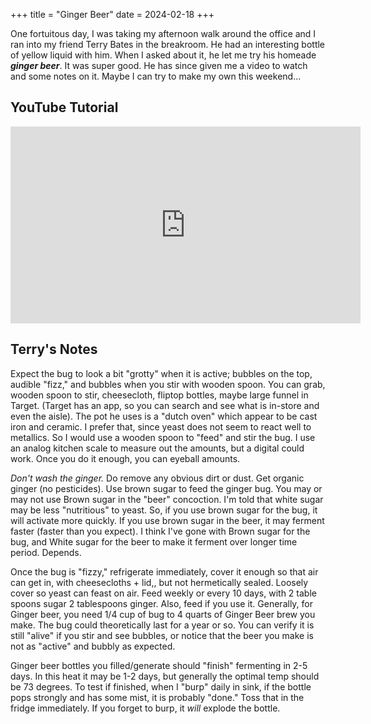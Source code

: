 +++
title = "Ginger Beer"
date = 2024-02-18
+++

One fortuitous day, I was taking my afternoon walk around the office and I ran into my friend Terry Bates in the breakroom. He had an interesting bottle of yellow liquid with him. When I asked about it, he let me try his homeade ***ginger beer***.
It was super good. He has since given me a video to watch and some notes on it. Maybe I can try to make my own this weekend...

## YouTube Tutorial

<iframe width="560" height="315" src="https://www.youtube.com/embed/LqPko6a3Wh4" frameborder="0" allow="accelerometer; autoplay; encrypted-media; gyroscope; picture-in-picture" allowfullscreen></iframe>

## Terry's Notes

Expect the bug to look a bit "grotty" when it is active; bubbles on the top, audible "fizz," and bubbles when you stir with wooden spoon. You can grab, wooden spoon to stir, cheesecloth, fliptop bottles, maybe large funnel in Target. (Target has an app, so you can search and see what is in-store and even the aisle). The pot he uses is a "dutch oven" which appear to be cast iron and ceramic. I prefer that, since yeast does not seem to react well to metallics. So I would use a wooden spoon to "feed" and stir the bug. I use an analog kitchen scale to measure out the amounts, but a digital could work. Once you do it enough, you can eyeball amounts.

_Don't wash the ginger._ Do remove any obvious dirt or dust. Get organic ginger (no pesticides). Use brown sugar to feed the ginger bug. You may or may not use Brown sugar in the "beer" concoction. I'm told that white sugar may be less "nutritious" to yeast. So, if you use brown sugar for the bug, it will activate more quickly. If you use brown sugar in the beer, it may ferment faster (faster than you expect). I think I've gone with Brown sugar for the bug, and White sugar for the beer to make it ferment over longer time period. Depends.

Once the bug is "fizzy," refrigerate immediately, cover it enough so that air can get in, with cheesecloths + lid,, but not hermetically sealed. Loosely cover so yeast can feast on air. Feed weekly or every 10 days, with 2 table spoons sugar 2 tablespoons ginger. Also, feed if you use it. Generally, for Ginger beer, you need 1/4 cup of bug to 4 quarts of Ginger Beer brew you make. The bug could theoretically last for a year or so.  You can verify it is still "alive" if you stir and see bubbles, or notice that the beer you make is not as "active" and bubbly as expected.

Ginger beer bottles you filled/generate should "finish" fermenting in 2-5 days. In this heat it may be 1-2 days, but generally the optimal temp should be 73 degrees. To test if finished, when I "burp" daily in sink, if the bottle pops strongly and has some mist, it is probably "done." Toss that in the fridge immediately. If you forget to burp, it _will_ explode the bottle.

